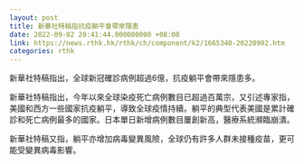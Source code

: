 ```yaml
---
layout: post
title: 新華社特稿指抗疫躺平會帶來隱患
date: 2022-09-02 20:41:44.000000000 +08:00
link: https://news.rthk.hk/rthk/ch/component/k2/1665340-20220902.htm
categories: rthk
---
```


新華社特稿指出，全球新冠確診病例超過6億，抗疫躺平會帶來隱患多。

新華社特稿指出，今年以來全球染疫死亡病例數目已超過百萬宗，又引述專家指，美國和西方一些國家抗疫躺平，導致全球疫情持續。躺平的典型代表美國是累計確診和死亡病例最多的國家。日本單日新增病例數目屢創新高，醫療系統瀕臨崩潰。

新華社特稿又指，躺平亦增加病毒變異風險，全球仍有許多人群未接種疫苗，更可能受變異病毒影響。

